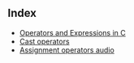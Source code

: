 
## Index
- [Operators and Expressions in C](./operators-&-expressions-in-C.md)
- [Cast operators](https://github.com/Eswari-Priya/winter-of-contributing/blob/C_CPP/C_CPP/Fundamentals/Operators%20%26%20Expressions/cast_operators.md)
- [Assignment operators audio](https://drive.google.com/file/d/14U66W2IhrU5FbnXbAtK7U7L4pu7yRgPg/view?usp=sharing)

